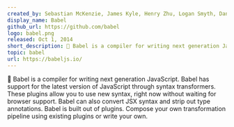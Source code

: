 ```yaml
---
created_by: Sebastian McKenzie, James Kyle, Henry Zhu, Logan Smyth, Daniel Tschinder
display_name: Babel
github_url: https://github.com/babel
logo: babel.png
released: Oct 1, 2014
short_description: 🐠 Babel is a compiler for writing next generation JavaScript.
topic: babel
url: https://babeljs.io/
---
```


🐠 Babel is a compiler for writing next generation JavaScript. Babel has support for the latest version of JavaScript through syntax transformers. These plugins allow you to use new syntax, right now without waiting for browser support. Babel can also convert JSX syntax and strip out type annotations. Babel is built out of plugins. Compose your own transformation pipeline using existing plugins or write your own.
